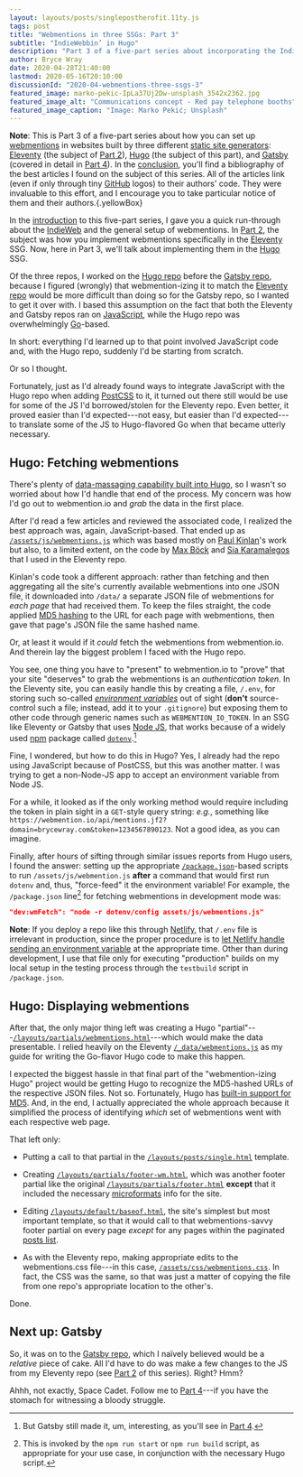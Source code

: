 ```yaml
---
layout: layouts/posts/singlepostherofit.11ty.js
tags: post
title: "Webmentions in three SSGs: Part 3"
subtitle: "IndieWebbin’ in Hugo"
description: "Part 3 of a five-part series about incorporating the IndieWeb into three different static site generators (SSGs)—in this case, Hugo."
author: Bryce Wray
date: 2020-04-28T21:40:00
lastmod: 2020-05-16T20:10:00
discussionId: "2020-04-webmentions-three-ssgs-3"
featured_image: marko-pekic-IpLa37Uj2Dw-unsplash_3542x2362.jpg
featured_image_alt: "Communications concept - Red pay telephone booths"
featured_image_caption: "Image: Marko Pekić; Unsplash"
---
```


**Note**: This is Part 3 of a five-part series about how you can set up [webmentions](https://indieweb.org/Webmention) in websites built by three different [static site generators](https://staticgen.com): [Eleventy](https://11ty.dev) (the subject of [Part 2](/posts/2020/04/webmentions-three-ssgs-2)), [Hugo](https://gohugo.io) (the subject of this part), and [Gatsby](https://gatsbyjs.org) (covered in detail in [Part 4](/posts/2020/04/webmentions-three-ssgs-4)). In the [conclusion](/posts/2020/04/webmentions-three-ssgs-5), you'll find a bibliography of the best articles I found on the subject of this series. All of the articles link (even if only through tiny [GitHub](https://github.com) logos) to their authors' code. They were invaluable to this effort, and I encourage you to take particular notice of them and their authors.{.yellowBox}

In the [introduction](/posts/2020/04/webmentions-three-ssgs-1) to this five-part series, I gave you a quick run-through about the [IndieWeb](https://indieweb.org) and the general setup of webmentions. In [Part 2](/posts/2020/04/webmentions-three-ssgs-2), the subject was how you implement webmentions specifically in the [Eleventy](https://11ty.dev) SSG. Now, here in Part 3, we'll talk about implementing them in the [Hugo](https://gohugo.io) SSG.

Of the three repos, I worked on the [Hugo repo](https://github.com/brycewray/hugo_site_css-grid) before the [Gatsby repo](https://github.com/brycewray/gatsby_site_css-grid), because I figured (wrongly) that webmention-izing it to match the [Eleventy repo](https://github.com/brycewray/eleventy_bundler) would be more difficult than doing so for the Gatsby repo, so I wanted to get it over with. I based this assumption on the fact that both the Eleventy and Gatsby repos ran on [JavaScript](https://js.org), while the Hugo repo was overwhelmingly [Go](https://golang.org)-based.

In short: everything I'd learned up to that point involved JavaScript code and, with the Hugo repo, suddenly I'd be starting from scratch.

Or so I thought.

Fortunately, just as I'd already found ways to integrate JavaScript with the Hugo repo when adding [PostCSS](https://postcss.org) to it, it turned out there still would be use for some of the JS I'd borrowed/stolen for the Eleventy repo. Even better, it proved easier than I'd expected---not easy, but easier than I'd expected---to translate some of the JS to Hugo-flavored Go when that became utterly necessary.

## Hugo: Fetching webmentions

There's plenty of [data-massaging capability built into Hugo](https://gohugo.io/templates/data-templates/), so I wasn't so worried about how I'd handle that end of the process. My concern was how I'd go out to webmention.io and *grab* the data in the first place.

After I'd read a few articles and reviewed the associated code, I realized the best approach was, again, JavaScript-based. That ended up as [`/assets/js/webmentions.js`](https://github.com/brycewray/hugo_site_css-grid/blob/master-grid/assets/js/webmentions.js) which was based mostly on [Paul Kinlan](https://paul.kinlan.me/using-web-mentions-in-a-static-sitehugo/)'s work but also, to a limited extent, on the code by [Max Böck](https://mxb.dev/blog/using-webmentions-on-static-sites/) and [Sia Karamalegos](https://sia.codes/posts/webmentions-eleventy-in-depth/) that I used in the Eleventy repo.

Kinlan's code took a different approach: rather than fetching and then aggregating all the site's currently available webmentions into one JSON file, it downloaded into `/data/` a separate JSON file of webmentions for *each page* that had received them. To keep the files straight, the code applied [MD5 hashing](https://en.wikipedia.org/wiki/MD5) to the URL for each page with webmentions, then gave that page's JSON file the same hashed name.

Or, at least it would if it *could* fetch the webmentions from webmention.io. And therein lay the biggest problem I faced with the Hugo repo.

You see, one thing you have to "present" to webmention.io to "prove" that your site "deserves" to grab the webmentions is an *authentication token*. In the Eleventy site, you can easily handle this by creating a file, `/.env`, for storing such so-called [*environment variables*](https://en.wikipedia.org/wiki/Environment_variable) out of sight (**don't** source-control such a file; instead, add it to your `.gitignore`) but exposing them to other code through generic names such as `WEBMENTION_IO_TOKEN`. In an SSG like Eleventy or Gatsby that uses [Node JS](https://nodejs.org), that works because of a widely used [npm](https://npmjs.com) package called [`dotenv`](https://www.npmjs.com/package/dotenv).[^EnvVarsGatsby]

[^EnvVarsGatsby]: But Gatsby still made it, um, interesting, as you'll see in [Part 4](/posts/2020/04/webmentions-three-ssgs-4).

Fine, I wondered, but how to do this in Hugo? Yes, I already had the repo using JavaScript because of PostCSS, but this was another matter. I was trying to get a non-Node-JS app to accept an environment variable from Node JS.

For a while, it looked as if the only working method would require including the token in plain sight in a `GET`-style query string: *e.g.*, something like `https://webmention.io/api/mentions.jf2?domain=brycewray.com&token=1234567890123`. Not a good idea, as you can imagine.

Finally, after hours of sifting through similar issues reports from Hugo users, I found the answer: setting up the appropriate [`/package.json`](https://github.com/brycewray/hugo_site_css-grid/blob/master-grid/package.json)-based scripts to run `/assets/js/webmention.js` **after** a command that would first run `dotenv` and, thus, "force-feed" it the environment variable! For example, the `/package.json` line[^NPMRun] for fetching webmentions in development mode was:

[^NPMRun]: This is invoked by the `npm run start` or `npm run build` script, as appropriate for your use case, in conjunction with the necessary Hugo script.

```json
"dev:wmFetch": "node -r dotenv/config assets/js/webmentions.js"
```

**Note**: If you deploy a repo like this through [Netlify](https://netlify.com), that `/.env` file is irrelevant in production, since the proper procedure is to [let Netlify handle sending an environment variable](https://docs.netlify.com/configure-builds/environment-variables/#declare-variables) at the appropriate time. Other than during development, I use that file only for executing "production" builds on my local setup in the testing process through the `testbuild` script in `/package.json`.


## Hugo: Displaying webmentions

After that, the only major thing left was creating a Hugo "partial"---[`/layouts/partials/webmentions.html`](https://github.com/brycewray/hugo_site_css-grid/blob/master-grid/layouts/partials/webmentions.html)---which would make the data presentable. I relied heavily on the Eleventy [`/_data/webmentions.js`](https://github.com/brycewray/eleventy_bundler/blob/master/_data/webmentions.js) as my guide for writing the Go-flavor Hugo code to make this happen.

I expected the biggest hassle in that final part of the "webmention-izing Hugo" project would be getting Hugo to recognize the MD5-hashed URLs of the respective JSON files. Not so. Fortunately, Hugo has [built-in support for MD5](https://gohugo.io/functions/md5/#readout). And, in the end, I actually appreciated the whole approach because it simplified the process of identifying *which* set of webmentions went with each respective web page.

That left only:

- Putting a call to that partial in the [`/layouts/posts/single.html`](https://github.com/brycewray/hugo_site_css-grid/blob/master-grid/layouts/posts/single.html) template.

- Creating [`/layouts/partials/footer-wm.html`](https://github.com/brycewray/hugo_site_css-grid/blob/master-grid/layouts/partials/footer-wm.html), which was another footer partial like the original [`/layouts/partials/footer.html`](https://github.com/brycewray/hugo_site_css-grid/blob/master-grid/layouts/partials/footer.html) **except** that it included the necessary [microformats](https://indieweb.org/microformats) info for the site.

- Editing [`/layouts/default/baseof.html`](https://github.com/brycewray/hugo_site_css-grid/blob/master-grid/layouts/_default/baseof.html), the site's simplest but most important template, so that it would call to that webmentions-savvy footer partial on every page *except* for any pages within the paginated [posts list](/posts).

- As with the Eleventy repo, making appropriate edits to the webmentions.css file---in this case, [`/assets/css/webmentions.css`](https://github.com/brycewray/hugo_site_css-grid/blob/master-grid/assets/css/webmentions.css). In fact, the CSS was the same, so that was just a matter of copying the file from one repo's appropriate location to the other's.

Done.

## Next up: Gatsby

So, it was on to the [Gatsby repo](https://github.com/brycewray/gatsby_site_css-grid), which I naïvely believed would be a *relative* piece of cake. All I'd have to do was make a few changes to the JS from my Eleventy repo (see [Part 2](/posts/2020/04/webmentions-three-ssgs-2) of this series). Right? Hmm?

Ahhh, not exactly, Space Cadet. Follow me to [Part 4](/posts/2020/04/webmentions-three-ssgs-4)---if you have the stomach for witnessing a bloody struggle.